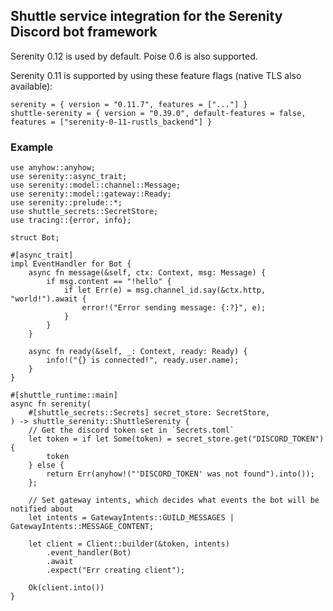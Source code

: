 ## Shuttle service integration for the Serenity Discord bot framework

Serenity 0.12 is used by default. Poise 0.6 is also supported.

Serenity 0.11 is supported by using these feature flags (native TLS also available):

```toml,ignore
serenity = { version = "0.11.7", features = ["..."] }
shuttle-serenity = { version = "0.39.0", default-features = false, features = ["serenity-0-11-rustls_backend"] }
```

### Example

```rust,ignore
use anyhow::anyhow;
use serenity::async_trait;
use serenity::model::channel::Message;
use serenity::model::gateway::Ready;
use serenity::prelude::*;
use shuttle_secrets::SecretStore;
use tracing::{error, info};

struct Bot;

#[async_trait]
impl EventHandler for Bot {
    async fn message(&self, ctx: Context, msg: Message) {
        if msg.content == "!hello" {
            if let Err(e) = msg.channel_id.say(&ctx.http, "world!").await {
                error!("Error sending message: {:?}", e);
            }
        }
    }

    async fn ready(&self, _: Context, ready: Ready) {
        info!("{} is connected!", ready.user.name);
    }
}

#[shuttle_runtime::main]
async fn serenity(
    #[shuttle_secrets::Secrets] secret_store: SecretStore,
) -> shuttle_serenity::ShuttleSerenity {
    // Get the discord token set in `Secrets.toml`
    let token = if let Some(token) = secret_store.get("DISCORD_TOKEN") {
        token
    } else {
        return Err(anyhow!("'DISCORD_TOKEN' was not found").into());
    };

    // Set gateway intents, which decides what events the bot will be notified about
    let intents = GatewayIntents::GUILD_MESSAGES | GatewayIntents::MESSAGE_CONTENT;

    let client = Client::builder(&token, intents)
        .event_handler(Bot)
        .await
        .expect("Err creating client");

    Ok(client.into())
}
```
